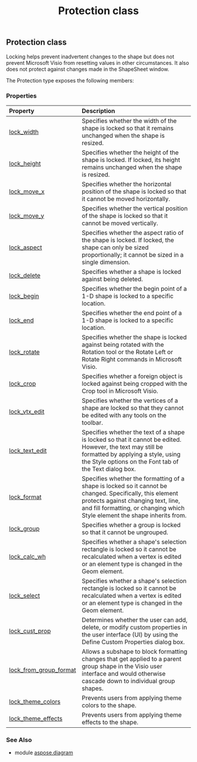 ﻿---
title: Protection class
second_title: Aspose.Diagram for Python via .NET API References
description: 
type: docs
weight: 1720
url: /python-net/aspose.diagram/protection/
is_root: false
---

## Protection class

Locking helps prevent inadvertent changes to the shape but does not prevent Microsoft Visio from resetting values in other circumstances. It also does not protect against changes made in the ShapeSheet window.



The Protection type exposes the following members:

### Properties
| Property | Description |
| :- | :- |
| [lock_width](/diagram/python-net/aspose.diagram/protection/lock_width) | Specifies whether the width of the shape is locked so that it remains unchanged when the shape is resized. |
| [lock_height](/diagram/python-net/aspose.diagram/protection/lock_height) | Specifies whether the height of the shape is locked. If locked, its height remains unchanged when the shape is resized. |
| [lock_move_x](/diagram/python-net/aspose.diagram/protection/lock_move_x) | Specifies whether the horizontal position of the shape is locked so that it cannot be moved horizontally. |
| [lock_move_y](/diagram/python-net/aspose.diagram/protection/lock_move_y) | Specifies whether the vertical position of the shape is locked so that it cannot be moved vertically. |
| [lock_aspect](/diagram/python-net/aspose.diagram/protection/lock_aspect) | Specifies whether the aspect ratio of the shape is locked. If locked, the shape can only be sized proportionally; it cannot be sized in a single dimension. |
| [lock_delete](/diagram/python-net/aspose.diagram/protection/lock_delete) | Specifies whether a shape is locked against being deleted. |
| [lock_begin](/diagram/python-net/aspose.diagram/protection/lock_begin) | Specifies whether the begin point of a 1-D shape is locked to a specific location. |
| [lock_end](/diagram/python-net/aspose.diagram/protection/lock_end) | Specifies whether the end point of a 1-D shape is locked to a specific location. |
| [lock_rotate](/diagram/python-net/aspose.diagram/protection/lock_rotate) | Specifies whether the shape is locked against being rotated with the Rotation tool or the Rotate Left or Rotate Right commands in Microsoft Visio. |
| [lock_crop](/diagram/python-net/aspose.diagram/protection/lock_crop) | Specifies whether a foreign object is locked against being cropped with the Crop tool in Microsoft Visio. |
| [lock_vtx_edit](/diagram/python-net/aspose.diagram/protection/lock_vtx_edit) | Specifies whether the vertices of a shape are locked so that they cannot be edited with any tools on the toolbar. |
| [lock_text_edit](/diagram/python-net/aspose.diagram/protection/lock_text_edit) | Specifies whether the text of a shape is locked so that it cannot be edited. However, the text may still be formatted by applying a style, using the Style options on the Font tab of the Text dialog box. |
| [lock_format](/diagram/python-net/aspose.diagram/protection/lock_format) | Specifies whether the formatting of a shape is locked so it cannot be changed. Specifically, this element protects against changing text, line, and fill formatting, or changing which Style element the shape inherits from. |
| [lock_group](/diagram/python-net/aspose.diagram/protection/lock_group) | Specifies whether a group is locked so that it cannot be ungrouped. |
| [lock_calc_wh](/diagram/python-net/aspose.diagram/protection/lock_calc_wh) | Specifies whether a shape's selection rectangle is locked so it cannot be recalculated when a vertex is edited or an element type is changed in the Geom element. |
| [lock_select](/diagram/python-net/aspose.diagram/protection/lock_select) | Specifies whether a shape's selection rectangle is locked so it cannot be recalculated when a vertex is edited or an element type is changed in the Geom element. |
| [lock_cust_prop](/diagram/python-net/aspose.diagram/protection/lock_cust_prop) | Determines whether the user can add, delete, or modify custom properties in the user interface (UI) by using the Define Custom Properties dialog box. |
| [lock_from_group_format](/diagram/python-net/aspose.diagram/protection/lock_from_group_format) | Allows a subshape to block formatting changes that get applied to a parent group shape in the Visio user interface and would otherwise cascade down to individual group shapes. |
| [lock_theme_colors](/diagram/python-net/aspose.diagram/protection/lock_theme_colors) | Prevents users from applying theme colors to the shape. |
| [lock_theme_effects](/diagram/python-net/aspose.diagram/protection/lock_theme_effects) | Prevents users from applying theme effects to the shape. |


### See Also

* module [aspose.diagram](../)
